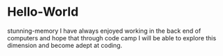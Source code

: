 # Hello-World
stunning-memory
I have always enjoyed working in the back end of computers and hope that through code camp I will be able to explore this dimension and become adept at coding.
